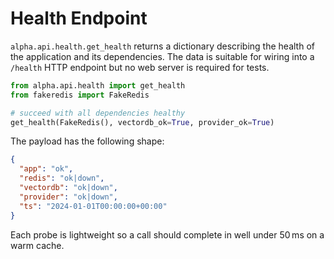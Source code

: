 # Health Endpoint

`alpha.api.health.get_health` returns a dictionary describing the health of the
application and its dependencies. The data is suitable for wiring into a `/health`
HTTP endpoint but no web server is required for tests.

```python
from alpha.api.health import get_health
from fakeredis import FakeRedis

# succeed with all dependencies healthy
get_health(FakeRedis(), vectordb_ok=True, provider_ok=True)
```

The payload has the following shape:

```json
{
  "app": "ok",
  "redis": "ok|down",
  "vectordb": "ok|down",
  "provider": "ok|down",
  "ts": "2024-01-01T00:00:00+00:00"
}
```

Each probe is lightweight so a call should complete in well under 50 ms on a
warm cache.
